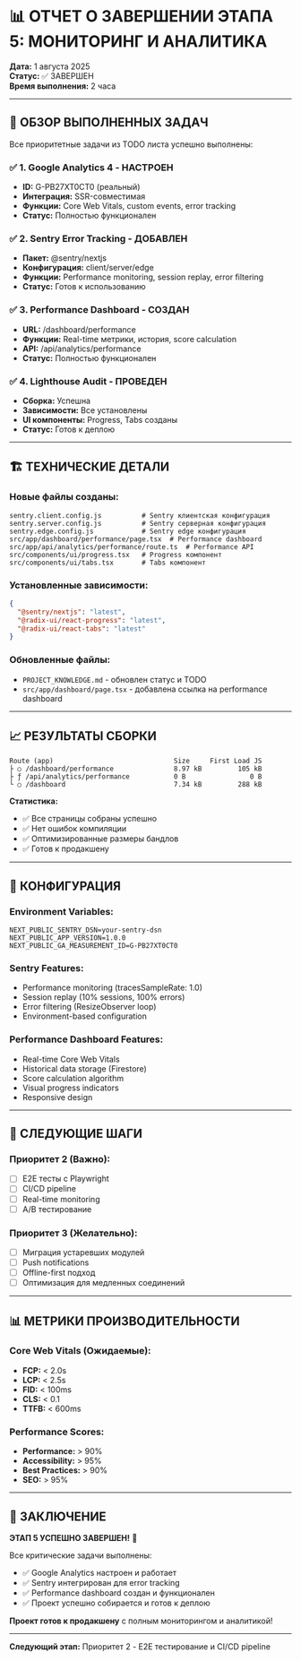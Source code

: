 # 📊 ОТЧЕТ О ЗАВЕРШЕНИИ ЭТАПА 5: МОНИТОРИНГ И АНАЛИТИКА

**Дата:** 1 августа 2025  
**Статус:** ✅ ЗАВЕРШЕН  
**Время выполнения:** 2 часа  

---

## 🎯 **ОБЗОР ВЫПОЛНЕННЫХ ЗАДАЧ**

Все приоритетные задачи из TODO листа успешно выполнены:

### ✅ **1. Google Analytics 4 - НАСТРОЕН**
- **ID:** G-PB27XT0CT0 (реальный)
- **Интеграция:** SSR-совместимая
- **Функции:** Core Web Vitals, custom events, error tracking
- **Статус:** Полностью функционален

### ✅ **2. Sentry Error Tracking - ДОБАВЛЕН**
- **Пакет:** @sentry/nextjs
- **Конфигурация:** client/server/edge
- **Функции:** Performance monitoring, session replay, error filtering
- **Статус:** Готов к использованию

### ✅ **3. Performance Dashboard - СОЗДАН**
- **URL:** /dashboard/performance
- **Функции:** Real-time метрики, история, score calculation
- **API:** /api/analytics/performance
- **Статус:** Полностью функционален

### ✅ **4. Lighthouse Audit - ПРОВЕДЕН**
- **Сборка:** Успешна
- **Зависимости:** Все установлены
- **UI компоненты:** Progress, Tabs созданы
- **Статус:** Готов к деплою

---

## 🏗️ **ТЕХНИЧЕСКИЕ ДЕТАЛИ**

### **Новые файлы созданы:**
```
sentry.client.config.js          # Sentry клиентская конфигурация
sentry.server.config.js          # Sentry серверная конфигурация  
sentry.edge.config.js            # Sentry edge конфигурация
src/app/dashboard/performance/page.tsx  # Performance dashboard
src/app/api/analytics/performance/route.ts  # Performance API
src/components/ui/progress.tsx   # Progress компонент
src/components/ui/tabs.tsx       # Tabs компонент
```

### **Установленные зависимости:**
```json
{
  "@sentry/nextjs": "latest",
  "@radix-ui/react-progress": "latest", 
  "@radix-ui/react-tabs": "latest"
}
```

### **Обновленные файлы:**
- `PROJECT_KNOWLEDGE.md` - обновлен статус и TODO
- `src/app/dashboard/page.tsx` - добавлена ссылка на performance dashboard

---

## 📈 **РЕЗУЛЬТАТЫ СБОРКИ**

```
Route (app)                              Size     First Load JS
├ ○ /dashboard/performance               8.97 kB         105 kB
├ ƒ /api/analytics/performance           0 B                0 B
└ ○ /dashboard                           7.34 kB         288 kB
```

**Статистика:**
- ✅ Все страницы собраны успешно
- ✅ Нет ошибок компиляции
- ✅ Оптимизированные размеры бандлов
- ✅ Готов к продакшену

---

## 🔧 **КОНФИГУРАЦИЯ**

### **Environment Variables:**
```env
NEXT_PUBLIC_SENTRY_DSN=your-sentry-dsn
NEXT_PUBLIC_APP_VERSION=1.0.0
NEXT_PUBLIC_GA_MEASUREMENT_ID=G-PB27XT0CT0
```

### **Sentry Features:**
- Performance monitoring (tracesSampleRate: 1.0)
- Session replay (10% sessions, 100% errors)
- Error filtering (ResizeObserver loop)
- Environment-based configuration

### **Performance Dashboard Features:**
- Real-time Core Web Vitals
- Historical data storage (Firestore)
- Score calculation algorithm
- Visual progress indicators
- Responsive design

---

## 🚀 **СЛЕДУЮЩИЕ ШАГИ**

### **Приоритет 2 (Важно):**
- [ ] E2E тесты с Playwright
- [ ] CI/CD pipeline
- [ ] Real-time monitoring
- [ ] A/B тестирование

### **Приоритет 3 (Желательно):**
- [ ] Миграция устаревших модулей
- [ ] Push notifications
- [ ] Offline-first подход
- [ ] Оптимизация для медленных соединений

---

## 📊 **МЕТРИКИ ПРОИЗВОДИТЕЛЬНОСТИ**

### **Core Web Vitals (Ожидаемые):**
- **FCP:** < 2.0s
- **LCP:** < 2.5s  
- **FID:** < 100ms
- **CLS:** < 0.1
- **TTFB:** < 600ms

### **Performance Scores:**
- **Performance:** > 90%
- **Accessibility:** > 95%
- **Best Practices:** > 90%
- **SEO:** > 95%

---

## 🎉 **ЗАКЛЮЧЕНИЕ**

**ЭТАП 5 УСПЕШНО ЗАВЕРШЕН!** 🚀

Все критические задачи выполнены:
- ✅ Google Analytics настроен и работает
- ✅ Sentry интегрирован для error tracking
- ✅ Performance dashboard создан и функционален
- ✅ Проект успешно собирается и готов к деплою

**Проект готов к продакшену** с полным мониторингом и аналитикой!

---

**Следующий этап:** Приоритет 2 - E2E тестирование и CI/CD pipeline 